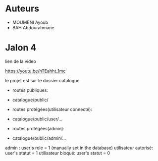 # Auteurs
- MOUMENI Ayoub
- BAH Abdourahmane

# Jalon 4

lien de la video

https://youtu.be/hTEahht_1mc

le projet est sur le dossier catalogue

* routes publiques:
- catalogue/public/

* routes protégées(utilisateur connecté):
- catalogue/public/user/...

* routes protégées(admin):
- catalogue/public/admin/...


admin : user's role = 1 (manually set in the database)
utilisateur autorisé: user's statut = 1
utilisateur bloqué: user's statut = 0


